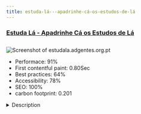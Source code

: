 ```yaml
---
title: estuda-lá---apadrinhe-cá-os-estudos-de-lá
---
```


<div style="height: 3rem">
  <a href="http://estudala.adgentes.org.pt"><h3>Estuda Lá - Apadrinhe Cá os Estudos de Lá</h3></a>
</div>
<img loading="lazy" src="/images/thumbs/estudala.adgentes.org.pt.jpg" alt="Screenshot of estudala.adgentes.org.pt" />
<ul>
  <li>Performace: 91%</li>
  <li>
    First contentful paint:
    0.80Sec
  </li>
  <li>Best practices: 64%</li>
  <li>Accessibility: 78%</li>
  <li>SEO: 100%</li>
  <li>carbon footprint: 0.201</li>
</ul>
<details>
  <summary>Description</summary>
  <p>The "Estuda-Lá" website was created for Ad Gentes ongd to show donors, schools and children who need support in their school studies. It presents as a model of sponsorship of youth studies in Mozambique and Guinea Bissau where young people engage with sponsors to study and send their school results. On the site, it features some former students who benefited from sponsorship and invites donors to enroll in the programFor this site, the basic needs were to present the children who would benefit from the support and to invite donors to register. So we opted for a framework where we could present photos, videos, create visual interactivity and as such, we turned to SP Page Builder for the pages of the site, and the ChronoForms component for donor registration through a form created for this purpose</p>
</details>

